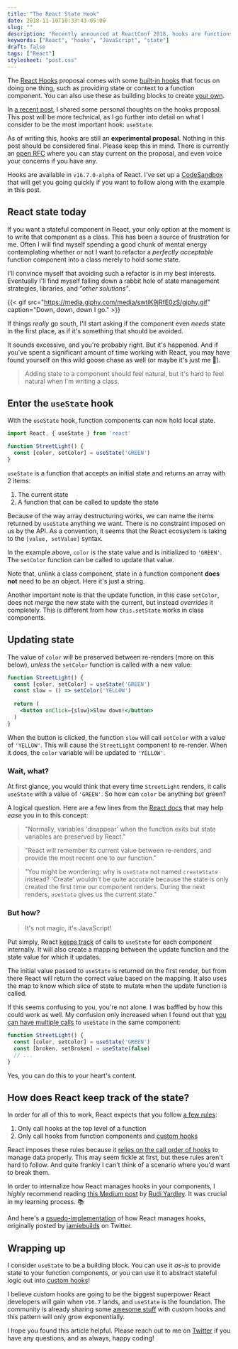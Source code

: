```yaml
---
title: "The React State Hook"
date: 2018-11-10T10:33:43-05:00
slug: ""
description: "Recently announced at ReactConf 2018, hooks are functions that expose certain React features to function components. These features were previously limited to classes only. As of writing, hooks are still an experimental proposal in React, although they are slated to become official in the v16.7.0 release. This post will explain the State Hook in-depth."
keywords: ["React", "hooks", "JavaScript", "state"]
draft: false
tags: ["React"]
stylesheet: "post.css"
---
```


The [React Hooks](https://reactjs.org/docs/hooks-intro.html) proposal comes with some [built-in hooks](https://reactjs.org/docs/hooks-reference.html) that focus on doing one thing, such as providing state or context to a function component. You can also use these as building blocks to create [your own](https://reactjs.org/docs/hooks-custom.html).

In [a recent post](/blog/on-react-hooks), I shared some personal thoughts on the hooks proposal. This post will be more technical, as I go further into detail on what I consider to be the most important hook: `useState`.

As of writing this, hooks are still an **experimental proposal**. Nothing in this post should be considered final. Please keep this in mind. There is currently an [open RFC](https://github.com/reactjs/rfcs/pull/68) where you can stay current on the proposal, and even voice your concerns if you have any.

Hooks are available in `v16.7.0-alpha` of React. I've set up a [CodeSandbox](https://codesandbox.io/s/1z16jj9y24) that will get you going quickly if you want to follow along with the example in this post.

## React state today

If you want a stateful component in React, your only option at the moment is to write that component as a class. This has been a source of frustration for me. Often I will find myself spending a good chunk of mental energy contemplating whether or not I want to refactor a _perfectly acceptable_ function component into a class merely to hold some state. 

I'll convince myself that avoiding such a refactor is in my best interests. Eventually I'll find myself falling down a rabbit hole of state management strategies, libraries, and _"other solutions"_.

{{< gif src="https://media.giphy.com/media/swtiK9jRfE0zS/giphy.gif" caption="Down, down, down I go." >}}

If things _really_ go south, I'll start asking if the component even _needs_ state in the first place, as if it's something that should be avoided. 

It sounds excessive, and you're probably right. But it's happened. And if you've spent a significant amount of time working with React, you may have found yourself on this wild goose chase as well (or maybe it's just me 🤔). 

> Adding state to a component should feel natural, but it's hard to feel natural when I'm writing a class.

## Enter the `useState` hook

With the `useState` hook, function components can now hold local state. 

```jsx
import React, { useState } from 'react'

function StreetLight() {
  const [color, setColor] = useState('GREEN')
}
```

`useState` is a function that accepts an initial state and returns an array with 2 items: 

1. The current state
2. A function that can be called to update the state

Because of the way array destructuring works, we can name the items returned by `useState` anything we want. There is no constraint imposed on us by the API. As a convention, it seems that the React ecosystem is taking to the `[value, setValue]` syntax. 

In the example above, `color` is the state value and is initialized to `'GREEN'`. The `setColor` function can be called to update that value.

Note that, unlink a class component, state in a function component **does not** need to be an object. Here it's just a string. 

Another important note is that the update function, in this case `setColor`, does not *merge* the new state with the current, but instead _overrides_ it completely. This is different from how `this.setState` works in class components.

## Updating state

The value of `color` will be preserved between re-renders (more on this below), *unless* the `setColor` function is called with a new value:

```jsx
function StreetLight() {
  const [color, setColor] = useState('GREEN')
  const slow = () => setColor('YELLOW')
  
  return (
    <button onClick={slow}>Slow down!</button>
  )
}
```

When the button is clicked, the function `slow` will call `setColor` with a value of `'YELLOW'`. This will cause the `StreetLight` component to re-render. When it does, the `color` variable will be updated to `'YELLOW'`. 

### Wait, what?

At first glance, you would think that every time `StreetLight` renders, it calls `useState` with a value of `'GREEN'`. So how can `color` be anything *but* green?

A logical question. Here are a few lines from the [React docs](https://reactjs.org/docs/hooks-state.html#declaring-a-state-variable) that may help _ease_ you in to this concept:

> "Normally, variables 'disappear' when the function exits but state variables are preserved by React."

> "React will remember its current value between re-renders, and provide the most recent one to our function."

> "You might be wondering: why is `useState` not named `createState` instead? 'Create' wouldn’t be quite accurate because the state is only created the first time our component renders. During the next renders, `useState` gives us the current state."

### But how? 

> It's not magic, it's JavaScript!

Put simply, React [keeps track](https://reactjs.org/docs/hooks-faq.html#how-does-react-associate-hook-calls-with-components) of calls to `useState` for each component internally. It will also create a mapping between the update function and the state value for which it updates. 

The initial value passed to `useState` is returned on the first render, but from there React will return the correct value based on the mapping. It also uses the map to know which slice of state to mutate when the update function is called.

If this seems confusing to you, you're not alone. I was baffled by how this could work as well. My confusion only increased when I found out that [you can have multiple calls](https://reactjs.org/docs/hooks-overview.html#declaring-multiple-state-variables) to `useState` in the same component:

```jsx
function StreetLight() {
  const [color, setColor] = useState('GREEN')
  const [broken, setBroken] = useState(false)
  // ...
}
```

Yes, you can do this to your heart's content.

## How does React keep track of the state?

In order for all of this to work, React expects that you follow [a few rules](https://reactjs.org/docs/hooks-rules.html#explanation):

1. Only call hooks at the top level of a function
2. Only call hooks from function components and [custom hooks](#writing-a-custom-hook)

React imposes these rules because it [relies on the call order of hooks](https://reactjs.org/docs/hooks-rules.html#explanation) to manage data properly. This may seem fickle at first, but these rules aren't hard to follow. And quite frankly I can't think of a scenario where you'd want to break them.

In order to internalize how React manages hooks in your components, I _highly_ recommend reading [this Medium post](https://medium.com/@ryardley/react-hooks-not-magic-just-arrays-cd4f1857236e) by [Rudi Yardley](https://medium.com/@ryardley). It was crucial in my learning process. 📚

And here's a [psuedo-implementation](https://gist.github.com/gaearon/62866046e396f4de9b4827eae861ff19) of how React manages hooks, originally posted by [jamiebuilds](https://mobile.twitter.com/jamiebuilds/status/1055538414538223616) on Twitter.

## Wrapping up

I consider `useState` to be a building block. You can use it _as-is_ to provide state to your function components, or you can use it to abstract stateful logic out into [custom hooks](https://reactjs.org/docs/hooks-custom.html)!

I believe custom hooks are going to be the biggest superpower React developers will gain when `v16.7` lands, and `useState` is the foundation. The community is already sharing some [awesome stuff](https://github.com/rehooks/awesome-react-hooks) with custom hooks and this pattern will only grow exponentially.

I hope you found this article helpful. Please reach out to me on [Twitter](https://twitter.com/jakewies) if you have any questions, and as always, happy coding!
